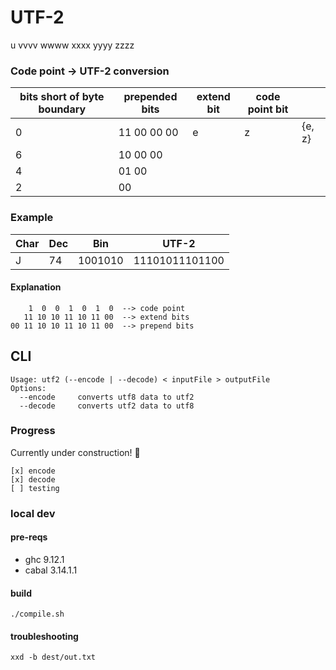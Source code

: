 # UTF-2

u vvvv wwww xxxx yyyy zzzz

### Code point → UTF-2 conversion

| bits short of byte boundary | prepended bits | extend bit | code point bit | |
|---|-------------|---|---|--------|
| 0 | 11 00 00 00 | e | z | {e, z} |
| 6 | 10 00 00    |   |   |        |
| 4 | 01 00       |   |   |        |
| 2 | 00          |   |   |        |

### Example

| Char | Dec | Bin     | UTF-2          |
|------|-----|---------|----------------|
| J    | 74  | 1001010 | 11101011101100 |

#### Explanation

```
    1  0  0  1  0  1  0  --> code point
   11 10 10 11 10 11 00  --> extend bits
00 11 10 10 11 10 11 00  --> prepend bits
```
## CLI

```
Usage: utf2 (--encode | --decode) < inputFile > outputFile
Options:
  --encode     converts utf8 data to utf2
  --decode     converts utf2 data to utf8
```


### Progress

Currently under construction! 🚧


    [x] encode
    [x] decode
    [ ] testing


### local dev

#### pre-reqs

- ghc 9.12.1
- cabal 3.14.1.1

#### build

    ./compile.sh

#### troubleshooting

    xxd -b dest/out.txt
